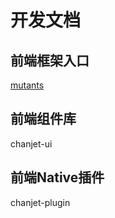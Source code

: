 # 开发文档


## 前端框架入口
[mutants](mutants/mutants.html)


## 前端组件库
chanjet-ui


## 前端Native插件
chanjet-plugin